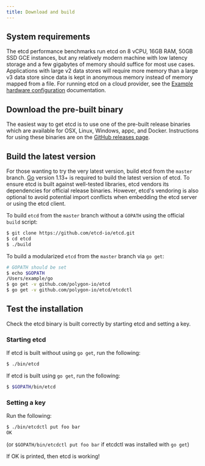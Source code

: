 ```yaml
---
title: Download and build
---
```


## System requirements

The etcd performance benchmarks run etcd on 8 vCPU, 16GB RAM, 50GB SSD GCE instances, but any relatively modern machine with low latency storage and a few gigabytes of memory should suffice for most use cases. Applications with large v2 data stores will require more memory than a large v3 data store since data is kept in anonymous memory instead of memory mapped from a file. For running etcd on a cloud provider, see the [Example hardware configuration][example-hardware-configurations] documentation.

## Download the pre-built binary

The easiest way to get etcd is to use one of the pre-built release binaries which are available for OSX, Linux, Windows, appc, and Docker. Instructions for using these binaries are on the [GitHub releases page][github-release].

## Build the latest version

For those wanting to try the very latest version, build etcd from the `master` branch. [Go](https://golang.org/) version 1.13+ is required to build the latest version of etcd. To ensure etcd is built against well-tested libraries, etcd vendors its dependencies for official release binaries. However, etcd's vendoring is also optional to avoid potential import conflicts when embedding the etcd server or using the etcd client.

To build `etcd` from the `master` branch without a `GOPATH` using the official `build` script:

```sh
$ git clone https://github.com/etcd-io/etcd.git
$ cd etcd
$ ./build
```

To build a modularized `etcd` from the `master` branch via `go get`:

```sh
# GOPATH should be set
$ echo $GOPATH
/Users/example/go
$ go get -v github.com/polygon-io/etcd
$ go get -v github.com/polygon-io/etcd/etcdctl
```

## Test the installation

Check the etcd binary is built correctly by starting etcd and setting a key.

### Starting etcd

If etcd is built without using `go get`, run the following:

```sh
$ ./bin/etcd
```

If etcd is built using `go get`, run the following:

```sh
$ $GOPATH/bin/etcd
```

### Setting a key

Run the following:

```sh
$ ./bin/etcdctl put foo bar
OK
```

(or `$GOPATH/bin/etcdctl put foo bar` if etcdctl was installed with `go get`)

If OK is printed, then etcd is working!

[github-release]: https://github.com/etcd-io/etcd/releases/
[go]: https://golang.org/doc/install
[build-script]: ../build
[cmd-directory]: ../cmd
[example-hardware-configurations]: op-guide/hardware.md#example-hardware-configurations
